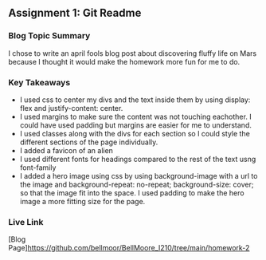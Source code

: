 ## Assignment 1: Git Readme

### Blog Topic Summary

I chose to write an april fools blog post about discovering fluffy life on Mars because I thought it would make the homework more fun for me to do.

### Key Takeaways


- I used css to center my divs and the text inside them by using display: flex and justify-content: center.
- I used margins to make sure the content was not touching eachother. I could have used padding but margins are easier for me to understand.
- I used classes along with the divs for each section so I could style the different sections of the page individually.
- I added a favicon of an alien
- I used different fonts for headings compared to the rest of the text usng font-family
- I added a hero image using css by using background-image with a url to the image and background-repeat: no-repeat; background-size: cover; so that the image fit into the space. I used padding to make the hero image a more fitting size for the page.

### Live Link

[Blog Page]https://github.com/bellmoor/BellMoore_I210/tree/main/homework-2